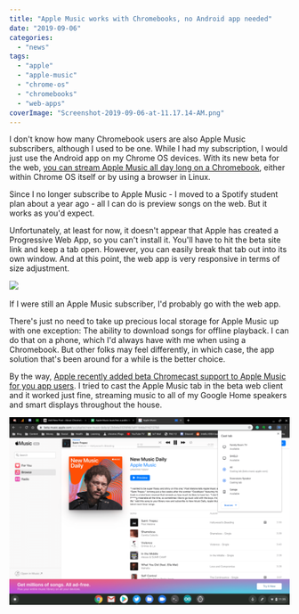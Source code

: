 ```yaml
---
title: "Apple Music works with Chromebooks, no Android app needed"
date: "2019-09-06"
categories: 
  - "news"
tags: 
  - "apple"
  - "apple-music"
  - "chrome-os"
  - "chromebooks"
  - "web-apps"
coverImage: "Screenshot-2019-09-06-at-11.17.14-AM.png"
---
```


I don't know how many Chromebook users are also Apple Music subscribers, although I used to be one. While I had my subscription, I would just use the Android app on my Chrome OS devices. With its new beta for the web, [you can stream Apple Music all day long on a Chromebook](https://techcrunch.com/2019/09/05/apple-music-launches-a-public-beta-on-the-web/), either within Chrome OS itself or by using a browser in Linux.

Since I no longer subscribe to Apple Music - I moved to a Spotify student plan about a year ago - all I can do is preview songs on the web. But it works as you'd expect.

Unfortunately, at least for now, it doesn't appear that Apple has created a Progressive Web App, so you can't install it. You'll have to hit the beta site link and keep a tab open. However, you can easily break that tab out into its own window. And at this point, the web app is very responsive in terms of size adjustment.

![](https://i0.wp.com/www.aboutchromebooks.com/wp-content/uploads/2019/09/Screenshot-2019-09-06-at-11.18.25-AM.png?fit=800%2C534&ssl=1)

If I were still an Apple Music subscriber, I'd probably go with the web app.

There's just no need to take up precious local storage for Apple Music up with one exception: The ability to download songs for offline playback. I can do that on a phone, which I'd always have with me when using a Chromebook. But other folks may feel differently, in which case, the app solution that's been around for a while is the better choice.

By the way, [Apple recently added beta Chromecast support to Apple Music for you app users](https://lifehacker.com/how-to-stream-apple-music-to-your-chromecast-from-andro-1837710336). I tried to cast the Apple Music tab in the beta web client and it worked just fine, streaming music to all of my Google Home speakers and smart displays throughout the house.

![](images/Screenshot-2019-09-06-at-11.35.27-AM-1024x683.png)
